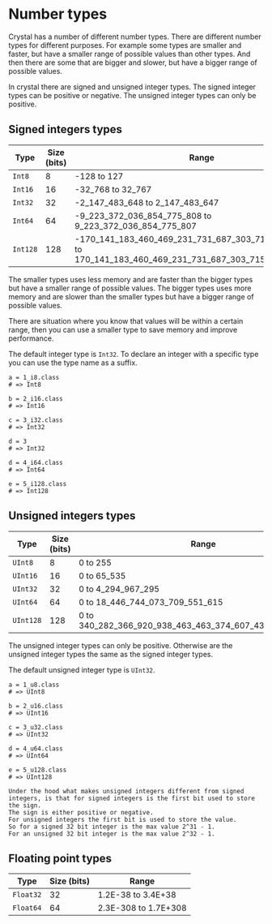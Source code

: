 # Number types

Crystal has a number of different number types.
There are different number types for different purposes.
For example some types are smaller and faster, but have a smaller range of possible values than other types.
And then there are some that are bigger and slower, but have a bigger range of possible values.

In crystal there are signed and unsigned integer types.
The signed integer types can be positive or negative.
The unsigned integer types can only be positive.

## Signed integers types

| Type     | Size (bits) | Range                                                                                                       |
| -------- | ----------- | ----------------------------------------------------------------------------------------------------------- |
| `Int8`   | 8           | -128 to 127                                                                                                 |
| `Int16`  | 16          | -32_768 to 32_767                                                                                           |
| `Int32`  | 32          | -2_147_483_648 to 2_147_483_647                                                                             |
| `Int64`  | 64          | -9_223_372_036_854_775_808 to 9_223_372_036_854_775_807                                                     |
| `Int128` | 128         | -170_141_183_460_469_231_731_687_303_715_884_105_728 to 170_141_183_460_469_231_731_687_303_715_884_105_727 |

The smaller types uses less memory and are faster than the bigger types but have a smaller range of possible values.
The bigger types uses more memory and are slower than the smaller types but have a bigger range of possible values.

There are situation where you know that values will be within a certain range, then you can use a smaller type to save memory and improve performance.

The default integer type is `Int32`.
To declare an integer with a specific type you can use the type name as a suffix.

```crystal
a = 1_i8.class
# => Int8

b = 2_i16.class
# => Int16

c = 3_i32.class
# => Int32

d = 3
# => Int32

d = 4_i64.class
# => Int64

e = 5_i128.class
# => Int128
```

## Unsigned integers types

| Type      | Size (bits) | Range                                                    |
| --------- | ----------- | -------------------------------------------------------- |
| `UInt8`   | 8           | 0 to 255                                                 |
| `UInt16`  | 16          | 0 to 65_535                                              |
| `UInt32`  | 32          | 0 to 4_294_967_295                                       |
| `UInt64`  | 64          | 0 to 18_446_744_073_709_551_615                          |
| `UInt128` | 128         | 0 to 340_282_366_920_938_463_463_374_607_431_768_211_455 |

The unsigned integer types can only be positive.
Otherwise are the unsigned integer types the same as the signed integer types.

The default unsigned integer type is `UInt32`.

```crystal
a = 1_u8.class
# => UInt8

b = 2_u16.class
# => UInt16

c = 3_u32.class
# => UInt32

d = 4_u64.class
# => UInt64

e = 5_u128.class
# => UInt128
```

```exercism/advanced
Under the hood what makes unsigned integers different from signed integers, is that for signed integers is the first bit used to store the sign.
The sign is either positive or negative.
For unsigned integers the first bit is used to store the value.
So for a signed 32 bit integer is the max value 2^31 - 1.
For an unsigned 32 bit integer is the max value 2^32 - 1.
```

## Floating point types

| Type      | Size (bits) | Range                |
| --------- | ----------- | -------------------- |
| `Float32` | 32          | 1.2E-38 to 3.4E+38   |
| `Float64` | 64          | 2.3E-308 to 1.7E+308 |
